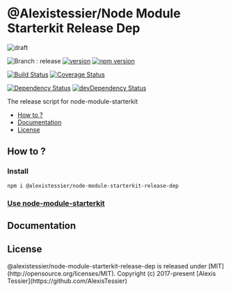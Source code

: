 # @Alexistessier/Node Module Starterkit Release Dep

![draft](https://img.shields.io/badge/stability-draft-lightgrey.svg?style=flat-square)

![Branch : release](https://img.shields.io/badge/Branch-release-blue.svg)
[![version](https://img.shields.io/badge/version-1.0.2-blue.svg)](https://github.com/AlexisTessier/node-module-starterkit-release-dep#readme)
[![npm version](https://badge.fury.io/js/@alexistessier/node-module-starterkit-release-dep.svg)](https://badge.fury.io/js/@alexistessier/node-module-starterkit-release-dep)

[![Build Status](https://travis-ci.org/AlexisTessier/@alexistessier/node-module-starterkit-release-dep.svg?branch=release)](https://travis-ci.org/AlexisTessier/@alexistessier/node-module-starterkit-release-dep)
[![Coverage Status](https://coveralls.io/repos/AlexisTessier/@alexistessier/node-module-starterkit-release-dep/badge.svg?branch=release&service=github)](https://coveralls.io/github/AlexisTessier/@alexistessier/node-module-starterkit-release-dep?branch=release)

[![Dependency Status](https://david-dm.org/AlexisTessier/@alexistessier/node-module-starterkit-release-dep.svg)](https://david-dm.org/AlexisTessier/@alexistessier/node-module-starterkit-release-dep)
[![devDependency Status](https://david-dm.org/AlexisTessier/@alexistessier/node-module-starterkit-release-dep/dev-status.svg)](https://david-dm.org/AlexisTessier/@alexistessier/node-module-starterkit-release-dep#info=devDependencies)

The release script for node-module-starterkit

-   [How to ?](#how-to)
-   [Documentation](#documentation)
-   [License](#license)

## How to ?

### Install

    npm i @alexistessier/node-module-starterkit-release-dep

### <a href="https://github.com/AlexisTessier/node-module-starterkit">Use node-module-starterkit<a/>

## Documentation

<!-- Generated by documentation.js. Update this documentation by updating the source code. -->

## License

@alexistessier/node-module-starterkit-release-dep is released under \[MIT](http&#x3A;//opensource.org/licenses/MIT). 
Copyright (c) 2017-present \[Alexis Tessier](https&#x3A;//github.com/AlexisTessier)
